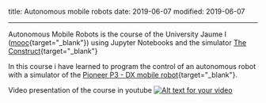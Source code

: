title: Autonomous mobile robots
date: 2019-06-07
modified: 2019-06-07 

---

Autonomous Mobile Robots is the course of the University Jaume I ([mooc](http://mooc.uji.es/){target="_blank"}\) using Jupyter Notebooks and the simulator [The Construct](http://www.theconstructsim.com/){target="_blank"}

In this course i have learned to program the control of an autonomous robot with a simulator of the [Pioneer P3 - DX mobile robot](https://www.generationrobots.com/en/402395-robot-mobile-pioneer-3-dx.html){target="_blank"}.

Video presentation of the course in youtube
[![Alt text for your video](http://img.youtube.com/vi/hSDYzrbB_Bo/maxresdefault.jpg)](https://www.youtube.com/watch?v=hSDYzrbB_Bo&feature=youtu.be)

